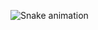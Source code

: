 ![Snake animation](https://github.com/vinicr28/ubiratan-motta/blob/output/github-contribution-grid-snake.svg)
